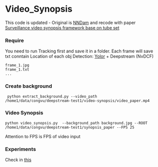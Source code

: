 # Video_Synopsis
This code is updated - Original is [NNDam](https://github.com/NNDam) and recode with paper [Surveillance video synopsis framework base on tube set](https://www.sciencedirect.com/science/article/pii/S1047320324000129)
### Require
You need to run Tracking first and save it in a folder. Each frame will save txt conntain Location of each obj
Detection: [Yolor](https://github.com/WongKinYiu/yolor) + Deepstream (NvDCF)
```
frame_1.jpg
frame_1.txt
...
```

### Create background
```
 python extract_background.py --video_path /home1/data/congvu/deepstream-test1/video-synopsis/video_paper.mp4
```
### Video Synopsis
```
python video_synopsis.py  --background_path background.jpg --ROOT /home1/data/congvu/deepstream-test1/synopsis_paper --FPS 25
```
Attention to FPS is FPS of video input

### Experiments
Check in [this](https://youtu.be/vdHDqFTBFA8)
